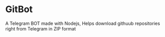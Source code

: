 # GitBot

A Telegram BOT made with Nodejs, Helps download githuub repositories right from Telegram in ZIP format
